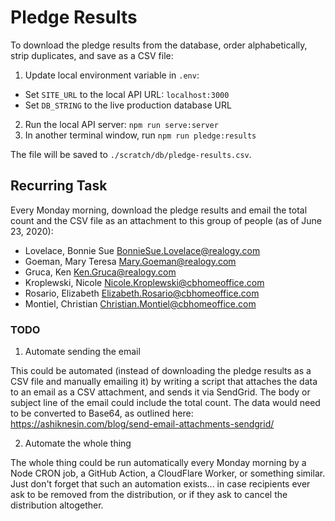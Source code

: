 # Pledge Results

To download the pledge results from the database, order alphabetically, strip duplicates, and save as a CSV file:

1. Update local environment variable in `.env`:
  - Set `SITE_URL` to the local API URL: `localhost:3000`
  - Set `DB_STRING` to the live production database URL
2. Run the local API server: `npm run serve:server`
3. In another terminal window, run `npm run pledge:results`

The file will be saved to `./scratch/db/pledge-results.csv`.

## Recurring Task

Every Monday morning, download the pledge results and email the total count and the CSV file as an attachment to this group of people (as of June 23, 2020):

- Lovelace, Bonnie Sue <BonnieSue.Lovelace@realogy.com>
- Goeman, Mary Teresa <Mary.Goeman@realogy.com>
- Gruca, Ken <Ken.Gruca@realogy.com>
- Kroplewski, Nicole <Nicole.Kroplewski@cbhomeoffice.com>
- Rosario, Elizabeth <Elizabeth.Rosario@cbhomeoffice.com>
- Montiel, Christian <Christian.Montiel@cbhomeoffice.com>

### TODO

1. Automate sending the email

This could be automated (instead of downloading the pledge results as a CSV file and manually emailing it) by writing a script that attaches the data to an email as a CSV attachment, and sends it via SendGrid. The body or subject line of the email could include the total count. The data would need to be converted to Base64, as outlined here: https://ashiknesin.com/blog/send-email-attachments-sendgrid/

2. Automate the whole thing

The whole thing could be run automatically every Monday morning by a Node CRON job, a GitHub Action, a CloudFlare Worker, or something similar. Just don't forget that such an automation exists... in case recipients ever ask to be removed from the distribution, or if they ask to cancel the distribution altogether.